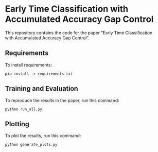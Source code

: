 # Early Time Classification with Accumulated Accuracy Gap Control

This repository contains the code for the paper "Early Time Classification with Accumulated Accuracy Gap Control".

## Requirements
To install requirements:

```setup
pip install -r requirements.txt
```

## Training and Evaluation
To reproduce the results in the paper, run this command:

```reproduce
python run_all.py
```

## Plotting
To plot the results, run this command:

```plot
python generate_plots.py
```
